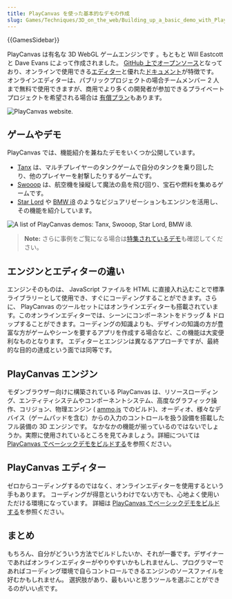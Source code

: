 ```yaml
---
title: PlayCanvas を使った基本的なデモの作成
slug: Games/Techniques/3D_on_the_web/Building_up_a_basic_demo_with_PlayCanvas
---
```

{{GamesSidebar}}

PlayCanvas は有名な 3D WebGL ゲームエンジンです ​。もともと Will Eastcott と Dave Evans によって作成されました。 [GitHub 上でオープンソース](https://github.com/playcanvas/engine)となっており、オンラインで使用できる[エディター](https://developer.playcanvas.com/en/user-manual/designer/)と優れた[ドキュメント](https://developer.playcanvas.com/en/)が特徴です。 オンラインエディターは、パブリックプロジェクトの場合チームメンバー 2 人まで無料で使用できますが、商用でより多くの開発者が参加できるプライベートプロジェクトを希望される場合は [有償プラン](https://playcanvas.com/plans)もあります。

![PlayCanvas website.](playcanvas-cover.png)

## ゲームやデモ

PlayCanvas では、機能紹介を兼ねたデモをいくつか公開しています。

- [Tanx](https://tanx.io/) は、マルチプレイヤーのタンクゲームで自分のタンクを乗り回したり、他のプレイヤーを射撃したりするゲームです。
- [Swooop](https://playcanv.as/p/JtL2iqIH) は、航空機を操縦して魔法の島を飛び回り、宝石や燃料を集めるゲームです。
- [Star Lord](https://playcanv.as/b/FQbBsJTd) や [BMW i8](https://playcanv.as/p/RqJJ9oU9) のようなビジュアリゼーションもエンジンを活用し、その機能を紹介しています。

![A list of PlayCanvas demos: Tanx, Swooop, Star Lord, BMW i8.](playcanvas-demos.png)

> **Note:** さらに事例をご覧になる場合は[特集されているデモ](https://playcanvas.com/explore)も確認してください。

## エンジンとエディターの違い

エンジンそのものは、 JavaScript ファイルを HTML に直接入れ込むことで標準ライブラリーとして使用でき、すぐにコーディングすることができます。さらに、 PlayCanvas のツールセットにはオンラインエディターも搭載されています。このオンラインエディターでは、シーンにコンポーネントをドラッグ & ドロップすることができます。コーディングの知識よりも、デザインの知識の方が豊富な方がゲームやシーンを要するアプリを作成する場合など、この機能は大変便利なものとなります。 エディターとエンジンは異なるアプローチですが、最終的な目的の達成という面では同等です。

## PlayCanvas エンジン

モダンブラウザー向けに構築されている PlayCanvas は、リソースローディング、エンティティシステムやコンポーネントシステム、高度なグラフィック操作、コリジョン、物理エンジン ( [ammo.js](https://github.com/kripken/ammo.js/)
でのビルド)、オーディオ、様々なデバイス（ゲームパッドを含む）からの入力のコントロールを扱う設備を搭載したフル装備の 3D エンジンです。 なかなかの機能が揃っているのではないでしょうか。実際に使用されているところを見てみましょう。詳細については [PlayCanvas でベーシックデモをビルドする](/ja/docs/Games/Techniques/3D_on_the_web/Building_up_a_basic_demo_with_PlayCanvas/engine)を参照ください。

## PlayCanvas エディター

ゼロからコーディングするのではなく、オンラインエディターを使用するという手もあります。 コーディングが得意というわけでない方でも、心地よく使用いただける環境になっています。 詳細は [PlayCanvas でベーシックデモをビルドする](/ja/docs/Games/Techniques/3D_on_the_web/Building_up_a_basic_demo_with_PlayCanvas/editor)を参照ください。

## まとめ

もちろん、自分がどういう方法でビルドしたいか、それが一番です。デザイナーであればオンラインエディターがやりやすいかもしれませんし、プログラマーであればコーディング環境で自らコントロールできるエンジンのソースファイルを好むかもしれません。 選択肢があり、最もいいと思うツールを選ぶことができるのがいい点です。
